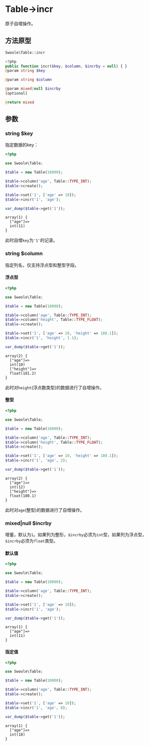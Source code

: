 # Table->incr

原子自增操作。

## 方法原型

```php
Swoole\Table::incr

<?php
public function incr($key, $column, $incrby = null) { }
@param string $key

@param string $column

@param mixed|null $incrby
[optional]

@return mixed
```

## 参数

### string $key

指定数据的key：

```php
<?php

use Swoole\Table;

$table = new Table(10000);

$table->column('age', Table::TYPE_INT);
$table->create();

$table->set('1', ['age' => 10]);
$table->incr('1', 'age');

var_dump($table->get('1'));
```

```shell
array(1) {
  ["age"]=>
  int(11)
}
```

此时自增`key`为`'1'`的记录。

### string $column

指定列名，仅支持浮点型和整型字段。

#### 浮点型

```php
<?php

use Swoole\Table;

$table = new Table(10000);

$table->column('age', Table::TYPE_INT);
$table->column('height', Table::TYPE_FLOAT);
$table->create();

$table->set('1', ['age' => 10, 'height' => 180.1]);
$table->incr('1', 'height', 1.1);

var_dump($table->get('1'));
```

```shell
array(2) {
  ["age"]=>
  int(10)
  ["height"]=>
  float(181.2)
}
```

此时对`height`(浮点数类型)的数据进行了自增操作。

#### 整型

```php
<?php

use Swoole\Table;

$table = new Table(10000);

$table->column('age', Table::TYPE_INT);
$table->column('height', Table::TYPE_FLOAT);
$table->create();

$table->set('1', ['age' => 10, 'height' => 180.1]);
$table->incr('1', 'age', 2);

var_dump($table->get('1'));
```

```shell
array(2) {
  ["age"]=>
  int(12)
  ["height"]=>
  float(180.1)
}
```

此时对`age`(整型)的数据进行了自增操作。

### mixed|null $incrby

增量，默认为`1`。如果列为整形，`$incrby`必须为`int`型，如果列为浮点型，`$incrby`必须为`float`类型。

#### 默认值

```php
<?php

use Swoole\Table;

$table = new Table(10000);

$table->column('age', Table::TYPE_INT);
$table->create();

$table->set('1', ['age' => 10]);
$table->incr('1', 'age');

var_dump($table->get('1'));
```

```shell
array(1) {
  ["age"]=>
  int(11)
}
```

#### 指定值

```php
<?php

use Swoole\Table;

$table = new Table(10000);

$table->column('age', Table::TYPE_INT);
$table->create();

$table->set('1', ['age' => 10]);
$table->incr('1', 'age', 8);

var_dump($table->get('1'));
```

```shell
array(1) {
  ["age"]=>
  int(18)
}
```
